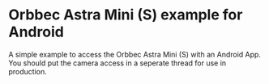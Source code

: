 # Orbbec Astra Mini (S) example for Android
A simple example to access the Orbbec Astra Mini (S) with an Android App. You should put the camera access in a seperate thread for use in production.
